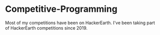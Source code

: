 # Competitive-Programming

Most of my competitions have been on HackerEarth. I've been taking part of HackerEarth competitions since 2019.
